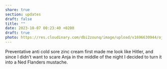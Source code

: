 ```yaml
---
share: true
section: updates
draft: false
title: ""
date: 2023-10-07 00:23:40 +0200
draft: true
photo: https://res.cloudinary.com/dbi2zounq/image/upload/v1696630944/ojm04a426itdn1yg9tvv.heic
---
```


Preventative anti cold sore zinc cream first made me look like Hitler, and since I didn't want to scare Anja in the middle of the night I decided to turn it into a Ned Flanders mustache.

